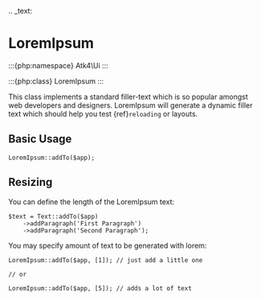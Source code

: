 .. _text:

# LoremIpsum

:::{php:namespace} Atk4\Ui
:::

:::{php:class} LoremIpsum
:::

This class implements a standard filler-text which is so popular amongst web developers and designers.
LoremIpsum will generate a dynamic filler text which should help you test {ref}`reloading` or layouts.

## Basic Usage

```
LoremIpsum::addTo($app);
```

## Resizing

You can define the length of the LoremIpsum text:

```
$text = Text::addTo($app)
    ->addParagraph('First Paragraph')
    ->addParagraph('Second Paragraph');
```

You may specify amount of text to be generated with lorem:

```
LoremIpsum::addTo($app, [1]); // just add a little one

// or

LoremIpsum::addTo($app, [5]); // adds a lot of text
```
